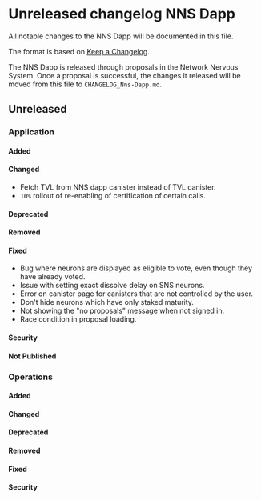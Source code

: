 # Unreleased changelog NNS Dapp

All notable changes to the NNS Dapp will be documented in this file.

The format is based on [Keep a Changelog](https://keepachangelog.com/en/1.0.0/).

The NNS Dapp is released through proposals in the Network Nervous System. Once a
proposal is successful, the changes it released will be moved from this file to
`CHANGELOG_Nns-Dapp.md`.

## Unreleased

### Application

#### Added

#### Changed

* Fetch TVL from NNS dapp canister instead of TVL canister.
* `10%` rollout of re-enabling of certification of certain calls.

#### Deprecated

#### Removed

#### Fixed

* Bug where neurons are displayed as eligible to vote, even though they have already voted.
* Issue with setting exact dissolve delay on SNS neurons.
* Error on canister page for canisters that are not controlled by the user.
* Don't hide neurons which have only staked maturity.
* Not showing the "no proposals" message when not signed in.
* Race condition in proposal loading.

#### Security

#### Not Published

### Operations

#### Added

#### Changed

#### Deprecated

#### Removed

#### Fixed

#### Security
